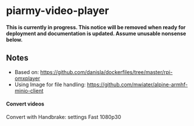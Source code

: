 # piarmy-video-player

#### This is currently in progress. This notice will be removed when ready for deployment and documentation is updated. Assume unusable nonsense below.

## Notes


* Based on: https://github.com/danisla/dockerfiles/tree/master/rpi-omxplayer
* Using Image for file handling: https://github.com/mwiater/alpine-armhf-minio-client


#### Convert videos
Convert with Handbrake: settings Fast 1080p30
